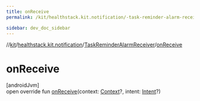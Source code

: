```yaml
---
title: onReceive
permalink: /kit/healthstack.kit.notification/-task-reminder-alarm-receiver/on-receive.html

sidebar: dev_doc_sidebar
---
```

//[kit](../../../kit.html)/[healthstack.kit.notification](../index.html)/[TaskReminderAlarmReceiver](index.html)/[onReceive](on-receive.html)



# onReceive



[androidJvm]\
open override fun [onReceive](on-receive.html)(context: [Context](https://developer.android.com/reference/kotlin/android/content/Context.html)?, intent: [Intent](https://developer.android.com/reference/kotlin/android/content/Intent.html)?)




